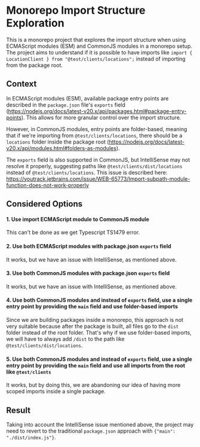 # Monorepo Import Structure Exploration

This is a monorepo project that explores the import structure when using ECMAScript modules (ESM) and CommonJS modules
in a monorepo setup. The project aims to understand if it is possible to have imports
like `import { LocationClient } from "@test/clients/locations";` instead of importing from the package root.

## Context

In ECMAScript modules (ESM), available package entry points are described in the `package.json` file's `exports`
field (https://nodejs.org/docs/latest-v20.x/api/packages.html#package-entry-points). This allows for more granular
control over the import structure.

However, in CommonJS modules, entry points are folder-based, meaning that if we're importing
from `@test/clients/locations`, there should be a `locations` folder inside the package
root (https://nodejs.org/docs/latest-v20.x/api/modules.html#folders-as-modules).

The `exports` field is also supported in CommonJS, but IntelliSense may not resolve it properly, suggesting paths
like `@test/clients/dist/locations` instead of `@test/clients/locations`. This issue is described
here: https://youtrack.jetbrains.com/issue/WEB-65773/Import-subpath-module-function-does-not-work-properly

## Considered Options

#### 1. Use import ECMAScript module to CommonJS module

This can't be done as we get Typescript TS1479 error.

#### 2. Use both ECMAScript modules with package.json `exports` field

It works, but we have an issue with IntelliSense, as mentioned above.

#### 3. Use both CommonJS modules with package.json `exports` field

It works, but we have an issue with IntelliSense, as mentioned above.

#### 4. Use both CommonJS modules and instead of `exports` field, use a single entry point by providing the `main` field and use folder-based imports

Since we are building packages inside a monorepo, this approach is not very suitable because after the package is built,
all files go to the `dist` folder instead of the root folder. That's why if we use folder-based imports, we will have to
always add `/dist` to the path like `@test/clients/dist/locations`.

#### 5. Use both CommonJS modules and instead of `exports` field, use a single entry point by providing the `main` field and use all imports from the root like `@test/clients`

It works, but by doing this, we are abandoning our idea of having more scoped imports inside a single package.

## Result

Taking into account the IntelliSense issue mentioned above, the project may need to revert to the
traditional `package.json` approach with `{"main": "./dist/index.js"}`.
